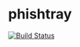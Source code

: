 # phishtray

[![Build Status](https://travis-ci.com/cybsafe/phishtray.svg?branch=master)](https://travis-ci.com/cybsafe/phishtray)
